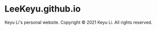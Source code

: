 # LeeKeyu.github.io
Keyu Li's personal website. Copyright &copy; 2021 Keyu Li. All rights reserved.
